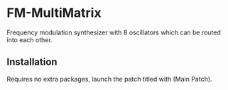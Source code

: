 # FM-MultiMatrix

Frequency modulation synthesizer with 8 oscillators which can be routed into each other.

## Installation

Requires no extra packages, launch the patch titled with (Main Patch).
